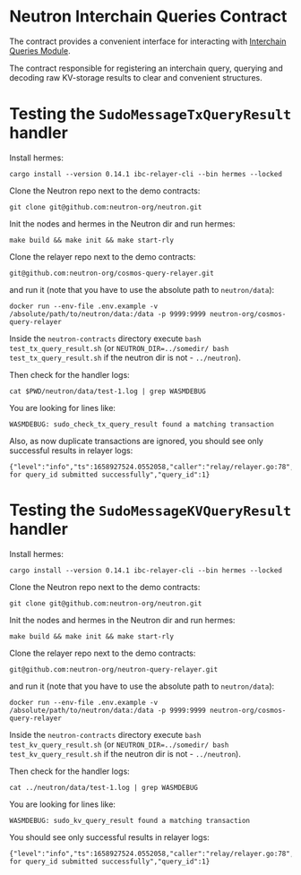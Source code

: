 # Neutron Interchain Queries Contract

The contract provides a convenient interface for interacting with [Interchain Queries Module](https://github.com/neutron-org/neutron/tree/master/x/interchainqueries).

The contract responsible for registering an interchain query, querying and decoding raw KV-storage results to clear and convenient structures.

# Testing the `SudoMessageTxQueryResult` handler

Install hermes:
```
cargo install --version 0.14.1 ibc-relayer-cli --bin hermes --locked
```

Clone the Neutron repo next to the demo contracts:
```
git clone git@github.com:neutron-org/neutron.git
```

Init the nodes and hermes in the Neutron dir and run hermes:
```
make build && make init && make start-rly
```

Clone the relayer repo next to the demo contracts: 
```
git@github.com:neutron-org/cosmos-query-relayer.git
```

and run it (note that you have to use the absolute path to `neutron/data`):
```
docker run --env-file .env.example -v /absolute/path/to/neutron/data:/data -p 9999:9999 neutron-org/cosmos-query-relayer
```

Inside the `neutron-contracts` directory execute `bash test_tx_query_result.sh` (or `NEUTRON_DIR=../somedir/ bash test_tx_query_result.sh` if the neutron dir is not - `../neutron`).

Then check for the handler logs:
```
cat $PWD/neutron/data/test-1.log | grep WASMDEBUG
```

You are looking for lines like:
```
WASMDEBUG: sudo_check_tx_query_result found a matching transaction
```

Also, as now duplicate transactions are ignored, you should see only successful results in relayer logs:

```
{"level":"info","ts":1658927524.0552058,"caller":"relay/relayer.go:78","msg":"proof for query_id submitted successfully","query_id":1}
```

# Testing the `SudoMessageKVQueryResult` handler

Install hermes:
```
cargo install --version 0.14.1 ibc-relayer-cli --bin hermes --locked
```

Clone the Neutron repo next to the demo contracts:
```
git clone git@github.com:neutron-org/neutron.git
```

Init the nodes and hermes in the Neutron dir and run hermes:
```
make build && make init && make start-rly
```

Clone the relayer repo next to the demo contracts:
```
git@github.com:neutron-org/neutron-query-relayer.git
```

and run it (note that you have to use the absolute path to `neutron/data`):
```
docker run --env-file .env.example -v /absolute/path/to/neutron/data:/data -p 9999:9999 neutron-org/cosmos-query-relayer
```

Inside the `neutron-contracts` directory execute `bash test_kv_query_result.sh` (or `NEUTRON_DIR=../somedir/ bash test_kv_query_result.sh` if the neutron dir is not - `../neutron`).

Then check for the handler logs:
```
cat ../neutron/data/test-1.log | grep WASMDEBUG
```

You are looking for lines like:
```
WASMDEBUG: sudo_kv_query_result found a matching transaction
```

You should see only successful results in relayer logs:

```
{"level":"info","ts":1658927524.0552058,"caller":"relay/relayer.go:78","msg":"proof for query_id submitted successfully","query_id":1}
```
